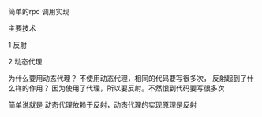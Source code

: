 简单的rpc 调用实现

主要技术

1 反射

2 动态代理



为什么要用动态代理？
 不使用动态代理，相同的代码要写很多次，
 反射起到了什么样的作用？
  因为使用了代理，所以要反射。不然恨到代码要写很多次
  
  
  简单说就是
  动态代理依赖于反射，动态代理的实现原理是反射